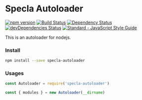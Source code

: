 # Specla Autoloader

[![npm version](https://img.shields.io/npm/v/specla-autoloader.svg)](https://www.npmjs.com/package/specla-autoloader)
[![Build Status](https://travis-ci.org/Specla/Autoloader.svg?branch=master)](https://travis-ci.org/Specla/Autoloader)
[![Dependency Status](https://david-dm.org/specla/autoloader.svg)](https://david-dm.org/specla/autoloader)
[![devDependencies Status](https://david-dm.org/specla/autoloader/dev-status.svg)](https://david-dm.org/specla/autoloader?type=dev)
[![Standard - JavaScript Style Guide](https://img.shields.io/badge/code%20style-standard-brightgreen.svg)](http://standardjs.com/)

This is an autoloader for nodejs.

### Install
```sh
npm install --save specla-autoloader
```

### Usages
```js
const Autoloader = require('specla-autoloader')

const { modules } = new Autoloader(__dirname)
```
